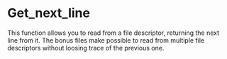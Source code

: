 # Get_next_line
This function allows you to read from a file descriptor, returning the next line from it.
The bonus files make possible to read from multiple file descriptors without loosing trace of the previous one. 
